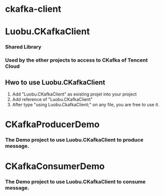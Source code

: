 # ckafka-client

# Luobu.CKafkaClient
### Shared Library
### Used by the other projects to access to CKafka of Tencent Cloud

## Hwo to use Luobu.CKafkaClient
1. Add "Luobu.CKafkaClient" as existing projet into your project
2. Add reference of "Luobu.CKafkaClient"
3. After type "using Luobu.CkafkaClient;" on any file, you are free to use it.

# CKafkaProducerDemo
### The Demo project to use Luobu.CKafkaClient to produce message.

# CKafkaConsumerDemo
### The Demo project to use Luobu.CKafkaClient to consume message.
